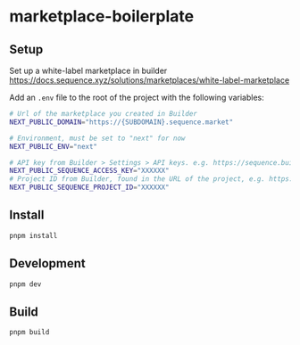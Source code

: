 # marketplace-boilerplate

## Setup

Set up a white-label marketplace in builder https://docs.sequence.xyz/solutions/marketplaces/white-label-marketplace

Add an `.env` file to the root of the project with the following variables:

```sh
# Url of the marketplace you created in Builder
NEXT_PUBLIC_DOMAIN="https://{SUBDOMAIN}.sequence.market"

# Environment, must be set to "next" for now
NEXT_PUBLIC_ENV="next"

# API key from Builder > Settings > API keys. e.g. https://sequence.build/project/{PROJECT_ID}/settings/apikeys
NEXT_PUBLIC_SEQUENCE_ACCESS_KEY="XXXXXX"
# Project ID from Builder, found in the URL of the project, e.g. https://sequence.build/project/{PROJECT_ID}
NEXT_PUBLIC_SEQUENCE_PROJECT_ID="XXXXXX"
```

## Install

```sh
pnpm install
```

## Development

```sh
pnpm dev
```

## Build

```sh
pnpm build
```

